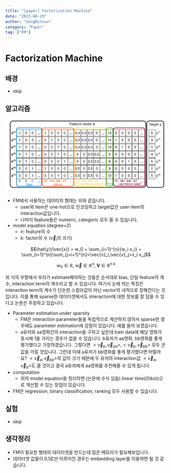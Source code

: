 ```yaml
---
title: "[paper] Factorization Machine"
date: "2023-08-29"
author: "SongMinsoo"
category: "Paper"
tag: ["FM"]
---
```


# Factorization Machine

## 배경
- skip

## 알고리즘
![img](../image/image_paper/FM.png)

- FM에서 사용하는 데이터의 형태는 위와 같습니다.
  - user와 item은 one-hot으로 인코딩하고 target값은 user-item의 interaction값입니다.
  - 나머지 feature들은 numeric, categoric 모두 올 수 있습니다.
- model equation (degree=2)
  - $n$: feature의 수
  - $k$: factor의 수 ($\vec{v}_i$의 크기)

$$\hat{y}(\vec{x}) = w_0 + \sum_{i=1}^{n}{w_i x_i} + \sum_{i=1}^{n}\sum_{j=i+1}^{n}<\vec{v}_i,\vec{v}_j>x_i x_j$$

$$w_0 \in \mathbb{R},\; \vec{w} \in \mathbb{R}^n ,\; \mathbf{V} \in \mathbb{R}^{n \ k}$$

위 식의 우항에서 우리가 estimate해야하는 것들은 순서대로 bias, 단일 feature의 계수, interaction term의 계수라고 할 수 있습니다. 여기서 눈에 띄는 특징은 interaction term의 계수가 단순한 스칼라값이 아닌 vector의 내적으로 정해진다는 것입니다. 이를 통해 sparse한 데이터셋에서도 interaction에 대한 정보를 잘 담을 수 있다고 논문은 주장하고 있습니다.

- Parameter estimation under sparsity
  - FM은 interaction parameter들을 독립적으로 계산하지 않아서 sparse한 경우에도 parameter estimation에 강점이 있습니다. 예를 들어 보겠습니다.
  - a유저와 aa영화간의 interaction을 구하고 싶은데 train data에 해당 영화가 동시에 1을 가지는 경우가 없을 수 있습니다. b유저가 aa영화, bb영화를 좋게 평가했다고 가정하겠습니다. 그렇다면 $<\vec{v}_{b},\vec{v}_{aa}>,<\vec{v}_{b},\vec{v}_{bb}>$ 모두 큰 값을 가질 것입니다. 그런데 이때 a유저가 bb영화를 좋게 평가했다면 어떨까요? $<\vec{v}_{a},\vec{v}_{bb}>$의 값이 크기 때문에 두 유저의 interaction값 $<\vec{v}_{a},\vec{v}_{b}>$도 클 것이고 결국 a유저에게 aa영화를 추천해줄 수 있게 됩니다.
- computation
  - 위의 model equation을 정리하면 (논문에 수식 있음) linear time($O(kn)$)으로 계산할 수 있는 장접이 있습니다.
- FM은 regression, binary classification, ranking 모두 사용할 수 있습니다.

## 실험
- skip

## 생각정리
- FM이 필요한 형태의 데이터셋을 만드는데 많은 메모리가 필요해보입니다.
- 데이터셋 값들이 0,1로만 이루어진 경우는 embedding layer를 이용하면 될 것 같습니다.